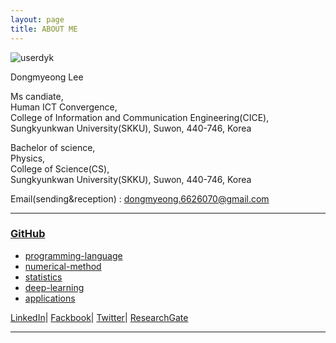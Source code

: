 ```yaml
---
layout: page
title: ABOUT ME
---
```


![userdyk](https://user-images.githubusercontent.com/52376448/62934273-15b4ee80-bdff-11e9-9f58-3783696280df.jpg)

Dongmyeong Lee <br>

Ms candiate, <br> 
Human ICT Convergence, <br>
College of Information and Communication Engineering(CICE), <br>
Sungkyunkwan University(SKKU), Suwon, 440-746, Korea <br>

Bachelor of science, <br>
Physics, <br>
College of Science(CS), <br>
Sungkyunkwan University(SKKU), Suwon, 440-746, Korea <br>


<!--Mobile : +82-10-7327-0678 <br> -->
Email(sending&reception) : dongmyeong.6626070@gmail.com <br>

<hr>

### [GitHub](https://github.com/userdyk-github/)
  - [programming-language](https://github.com/ailever/programming-language)
  - [numerical-method](https://github.com/ailever/numerical-method)
  - [statistics](https://github.com/ailever/statistics)
  - [deep-learning](https://github.com/ailever/deep-learning)
  - [applications](https://github.com/ailever/applications)
  
[LinkedIn](https://www.linkedin.com/in/userdyk/)|
[Fackbook](https://www.facebook.com/userdyk)|
[Twitter](https://twitter.com/DongmyeongL)|
[ResearchGate](https://www.researchgate.net/profile/Dongmyeong_Lee2)



<hr>
